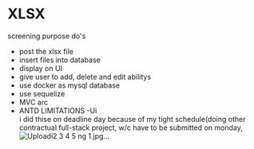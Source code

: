 # XLSX
screening purpose 
do's
- post the xlsx file
- insert files into database
- display on UI
- give user to add, delete and edit abilitys 
- use docker as mysql database
- use sequelize
- MVC arc
- ANTD
LIMITATIONS
-Ui   
i did thise on deadline day because of my tight schedule(doing other contractual full-stack project,
w/c have to be submitted on monday,
![Uploadi![2](https://github.com/zemelatt/XLSX/assets/111050489/47ebb2f9-fdf3-4875-ad3c-ed26a4d0b997)
![3](https://github.com/zemelatt/XLSX/assets/111050489/7ebead49-f791-4fc8-b3bc-d7397c6cd3d3)
![4](https://github.com/zemelatt/XLSX/assets/111050489/1896f88e-1b41-4514-932c-f52f795300b5)
![5](https://github.com/zemelatt/XLSX/assets/111050489/2dc5cbad-8b2b-419f-9769-22781c65b31a)
ng 1.jpg…]()


